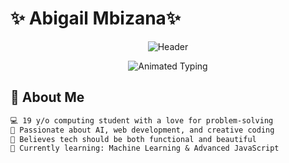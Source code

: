 # ✨ Abigail Mbizana✨

<div align="center">
  <img src="https://img.shields.io/badge/Sparkle-Code%20Like%20Magic-pink?style=for-the-badge&logo=starship&logoColor=white&color=FF6B8B" alt="Header">
</div>

<p align="center">
  <img src="https://readme-typing-svg.demolab.com?font=Fira+Code&weight=600&size=22&pause=1000&color=FF6B8B&center=true&vCenter=true&width=500&lines=Passionate+Computing+Student;Future+Tech+Innovator;AI+%26+Web+Enthusiast;Turning+Ideas+Into+Reality" alt="Animated Typing">
</p>

## 🌸 About Me
```diff
💻 19 y/o computing student with a love for problem-solving
🌈 Passionate about AI, web development, and creative coding
🎨 Believes tech should be both functional and beautiful
🦄 Currently learning: Machine Learning & Advanced JavaScript





